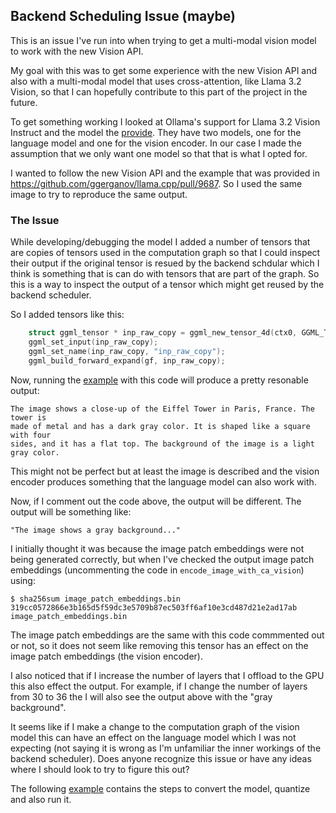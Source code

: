 ## Backend Scheduling Issue (maybe)
This is an issue I've run into when trying to get a multi-modal vision model
to work with the new Vision API.

My goal with this was to get some experience with the new Vision API and also
with a multi-modal model that uses cross-attention, like Llama 3.2 Vision, so
that I can hopefully contribute to this part of the project in the future.

To get something working I looked at Ollama's support for Llama 3.2 Vision
Instruct and the model the [provide](https://ollama.com/x/llama3.2-vision).
They have two models, one for the language model and one for the vision encoder.
In our case I made the assumption that we only want one model so that that is
what I opted for.

I wanted to follow the new Vision API and the example that was provided
in https://github.com/ggerganov/llama.cpp/pull/9687. So I used the same image to
try to reproduce the same output.

### The Issue
While developing/debugging the model I added a number of tensors that are copies
of tensors used in the computation graph so that I could inspect their output
if the original tensor is resued by the backend schdular which I think is
something that is can do with tensors that are part of the graph. So this is a
way to inspect the output of a tensor which might get reused by the backend
scheduler.

So I added tensors like this:
```c++
    struct ggml_tensor * inp_raw_copy = ggml_new_tensor_4d(ctx0, GGML_TYPE_F32, image_size_width, image_size_height, n_channels, n_tiles);
    ggml_set_input(inp_raw_copy);
    ggml_set_name(inp_raw_copy, "inp_raw_copy");
    ggml_build_forward_expand(gf, inp_raw_copy);
```
Now, running the [example] with this code will produce a pretty resonable
output:
```console
The image shows a close-up of the Eiffel Tower in Paris, France. The tower is
made of metal and has a dark gray color. It is shaped like a square with four
sides, and it has a flat top. The background of the image is a light gray color.
```
This might not be perfect but at least the image is described and the vision
encoder produces something that the language model can also work with.

Now, if I comment out the code above, the output will be different. The output
will be something like:
```console
"The image shows a gray background..."
```

I initially thought it was because the image patch embeddings were not
being generated correctly, but when I've checked the output image patch
embeddings (uncommenting the code in `encode_image_with_ca_vision`) using:
```console
$ sha256sum image_patch_embeddings.bin
319cc0572866e3b165d5f59dc3e5709b87ec503ff6af10e3cd487d21e2ad17ab  image_patch_embeddings.bin
```
The image patch embeddings are the same with this code commmented out or not,
so it does not seem like removing this tensor has an effect on the image patch
embeddings (the vision encoder).

I also noticed that if I increase the number of layers that I offload to the GPU
this also effect the output. For example, if I change the number of layers from
30 to 36 the I will also see the output above with the "gray background".

It seems like if I make a change to the computation graph of the vision model
this can have an effect on the language model which I was not expecting (not
saying it is wrong as I'm unfamiliar the inner workings of the backend
scheduler). Does anyone recognize this issue or have any ideas where I should
look to try to figure this out?

The following [example] contains the steps to convert the model, quantize and
also run it.

[example]: https://github.com/danbev/llama.cpp/tree/vision-api-mllama-example/examples/simple-vision-mllama#simple-vision-mllama-example
